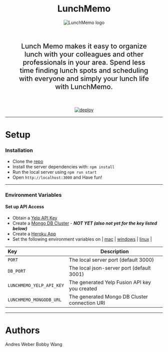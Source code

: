 
<div style="display:flex; flex-direction: column; justify-content:center; align-items: center; text-align:center;">
    <h1 style="text-align: center">LunchMemo</h1>
    <img src="https://github.com/bobbypwang/LunchMemo/blob/dev/public/img/icon/android-chrome-192x192.png?raw=true" alt="LunchMemo logo">
    <p style="font-size: 1.35rem; font-weight: 500; padding: 2rem; text-align: center"> Lunch Memo makes it easy to organize lunch with your colleagues and other professionals in your area.  Spend less time finding lunch spots and scheduling with everyone and simply your lunch life with LunchMemo.</p>
    <a href="https://heroku.com/deploy?template=https://github.com/bobbypwang/lunchmemo"><img alt="deploy" src="https://www.herokucdn.com/deploy/button.png"></a>
</div>

-------------

# Setup
### Installation
*   Clone the [repo]('https://github.com/bobbypwang/LunchMemo')
*   Install the server dependencies with: ```npm install```
*   Run the local server using ```npm run start```
*   Open ```http://localhost:3000``` and Have fun!

-------------

### Environment Variables
#### Set up API Access
*   Obtain a [Yelp API Key](https://www.yelp.com/developers/documentation/v3/authentication)
*   Create a [Mongo DB Cluster](https://cloud.mongodb.com/)  - ***NOT YET (also not yet for the key listed below)***
*   Create a [Heroku App]('https://heroku.com')
*   Set the following environment variables on | [mac](https://stackoverflow.com/questions/7501678/set-environment-variables-on-mac-os-x-lion) | [windows](https://superuser.com/questions/1334129/setting-an-environment-variable-in-windows-10-gpodder) | [linux](https://stackoverflow.com/questions/45502996/how-to-set-environment-variable-in-linux-permanently) |

| Key                         | Description                                     |
| :--                         | -----------                                     |
| `PORT`                      | The local server port (default 3000)            |
| `DB_PORT`                   | The local json-server port (default 3001)       |
| `LUNCHMEMO_YELP_API_KEY`    | The generated Yelp Fusion API key you created   |
| `LUNCHMEMO_MONGODB_URL`     | The generated Mongo DB Cluster connection URI   |  

-------------

# Authors
Andres Weber
Bobby Wang